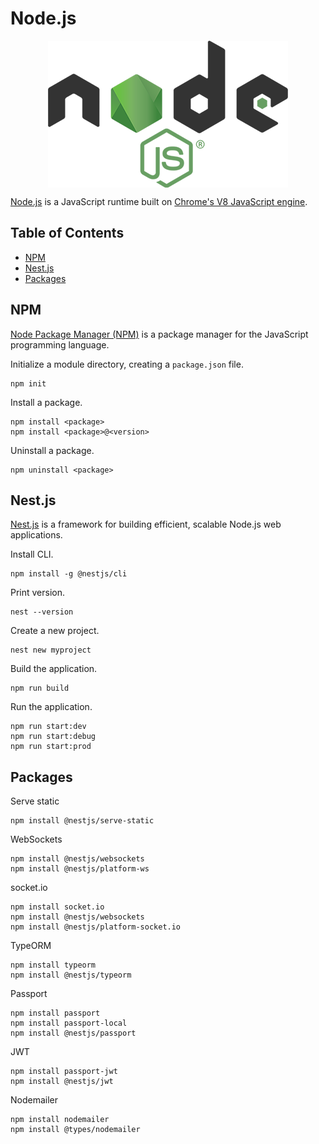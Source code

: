 # Node.js

<p align="center"><img align="center" src="nodejs.png"></p>

[Node.js](https://nodejs.org/) is a JavaScript runtime built on [Chrome's V8 JavaScript engine](https://v8.dev/).

## Table of Contents

* [NPM](#npm)
* [Nest.js](#nestjs)
* [Packages](#packages)

## NPM

[Node Package Manager (NPM)](https://www.npmjs.com/) is a package manager for the JavaScript programming language.

Initialize a module directory, creating a `package.json` file.
```
npm init
```

Install a package.
```
npm install <package>
npm install <package>@<version>
```

Uninstall a package.
```
npm uninstall <package>
```

## Nest.js

[Nest.js](https://nestjs.com/) is a framework for building efficient, scalable Node.js web applications.

Install CLI.
```
npm install -g @nestjs/cli
```

Print version.
```
nest --version
```

Create a new project.
```
nest new myproject
```

Build the application.
```
npm run build
```

Run the application.
```
npm run start:dev
npm run start:debug
npm run start:prod
```

## Packages

Serve static
```
npm install @nestjs/serve-static
```

WebSockets
```
npm install @nestjs/websockets
npm install @nestjs/platform-ws
```

socket.io
```
npm install socket.io
npm install @nestjs/websockets
npm install @nestjs/platform-socket.io
```

TypeORM
```
npm install typeorm
npm install @nestjs/typeorm
```

Passport
```
npm install passport
npm install passport-local
npm install @nestjs/passport
```

JWT
```
npm install passport-jwt
npm install @nestjs/jwt
```

Nodemailer
```
npm install nodemailer
npm install @types/nodemailer
```
